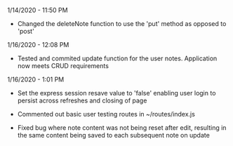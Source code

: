 1/14/2020 - 11:50 PM
- Changed the deleteNote function to use the 'put' method as opposed to 'post'

1/16/2020 - 12:08 PM
- Tested and commited update function for the user notes. Application now meets CRUD requirements

1/16/2020 - 1:01 PM
- Set the express session resave value to 'false' enabling user login to persist across refreshes and closing of page

- Commented out basic user testing routes in ~/routes/index.js

- Fixed bug where note content was not being reset after edit, resulting in the same content being saved to each subsequent note on update